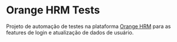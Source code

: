 # Orange HRM Tests

Projeto de automação de testes na plataforma [Orange HRM](https://opensource-demo.orangehrmlive.com/) para as features de login e atualização de dados de usuário.
